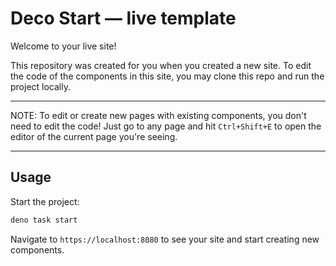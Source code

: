 # Deco Start — live template

Welcome to your live site!

This repository was created for you when you created a new site. To edit the
code of the components in this site, you may clone this repo and run the project
locally.

---

NOTE: To edit or create new pages with existing components, you don't need to
edit the code! Just go to any page and hit `Ctrl+Shift+E` to open the editor of
the current page you're seeing.

---

## Usage

Start the project:

```sh
deno task start
```

Navigate to `https://localhost:8080` to see your site and start creating new
components.
